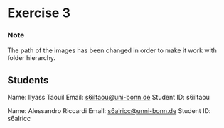 # Exercise 3

### Note
The path of the images has been changed in order to make 
it work with folder hierarchy.

## Students
Name:       Ilyass Taouil
Email:      s6iltaou@uni-bonn.de
Student ID: s6iltaou

Name:       Alessandro Riccardi
Email:      s6alricc@unni-bonn.de
Student ID: s6alricc

